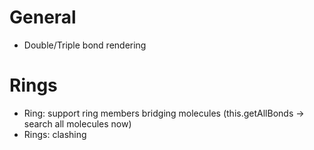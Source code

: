 # General
- Double/Triple bond rendering

# Rings
- Ring: support ring members bridging molecules (this.getAllBonds -> search all molecules now)
- Rings: clashing